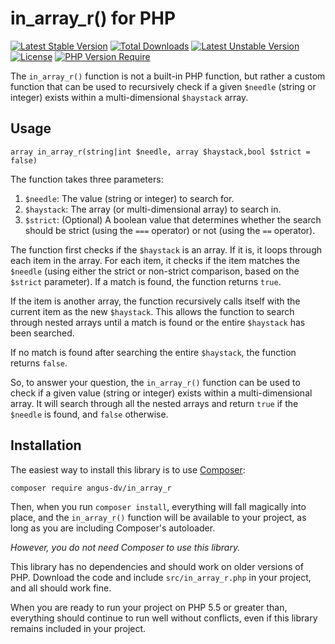 
# in_array_r() for PHP
[![Latest Stable Version](http://poser.pugx.org/angus-dv/in_array_r/v)](https://packagist.org/packages/angus-dv/in_array_r) [![Total Downloads](http://poser.pugx.org/angus-dv/in_array_r/downloads)](https://packagist.org/packages/angus-dv/in_array_r) [![Latest Unstable Version](http://poser.pugx.org/angus-dv/in_array_r/v/unstable)](https://packagist.org/packages/angus-dv/in_array_r) [![License](http://poser.pugx.org/angus-dv/in_array_r/license)](https://packagist.org/packages/angus-dv/in_array_r) [![PHP Version Require](http://poser.pugx.org/angus-dv/in_array_r/require/php)](https://packagist.org/packages/angus-dv/in_array_r)

The `in_array_r()` function is not a built-in PHP function, but rather a custom function that can be used to recursively check if a given `$needle` (string or integer) exists within a multi-dimensional `$haystack` array.


## Usage

```
array in_array_r(string|int $needle, array $haystack,bool $strict = false)
```




The function takes three parameters:

1.  `$needle`: The value (string or integer) to search for.
2.  `$haystack`: The array (or multi-dimensional array) to search in.
3.  `$strict`: (Optional) A boolean value that determines whether the search should be strict (using the `===` operator) or not (using the `==` operator).

The function first checks if the `$haystack` is an array. If it is, it loops through each item in the array. For each item, it checks if the item matches the `$needle` (using either the strict or non-strict comparison, based on the `$strict` parameter). If a match is found, the function returns `true`.

If the item is another array, the function recursively calls itself with the current item as the new `$haystack`. This allows the function to search through nested arrays until a match is found or the entire `$haystack` has been searched.

If no match is found after searching the entire `$haystack`, the function returns `false`.

So, to answer your question, the `in_array_r()` function can be used to check if a given value (string or integer) exists within a multi-dimensional array. It will search through all the nested arrays and return `true` if the `$needle` is found, and `false` otherwise.

## Installation

The easiest way to install this library is to use [Composer](https://getcomposer.org/):

```
composer require angus-dv/in_array_r
```

Then, when you run `composer install`, everything will fall magically into place,
and the `in_array_r()` function will be available to your project, as long as
you are including Composer's autoloader.

_However, you do not need Composer to use this library._

This library has no dependencies and should work on older versions of PHP.
Download the code and include `src/in_array_r.php` in your project, and all
should work fine.

When you are ready to run your project on PHP 5.5 or greater than, everything should
continue to run well without conflicts, even if this library remains included
in your project.
